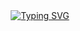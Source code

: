 <!-- 
- You must be very curious to come all this way? 
- Well, then let me just say that the truth is crazy. 
-->
<div align="center">
<a href="https://git.io/typing-svg"><img src="https://readme-typing-svg.demolab.com?font=TT+Lakes&weight=600&duration=500&pause=1000&color=FFFFFF&center=true&vCenter=true&random=true&width=600&lines='nothing+left+to+lose;everything+ends%2C+life+doesn't.;relentless+journeys+empty+passions'" alt="Typing SVG" /></a>
</div>

